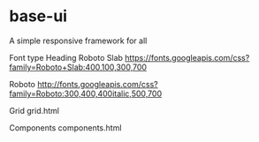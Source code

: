 # base-ui

A simple responsive framework for all

Font type
Heading
Roboto Slab
https://fonts.googleapis.com/css?family=Roboto+Slab:400,100,300,700

Roboto
http://fonts.googleapis.com/css?family=Roboto:300,400,400italic,500,700

Grid
grid.html

Components
components.html
